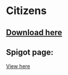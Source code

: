 # Citizens

## [Download here](https://ci.citizensnpcs.co/job/citizens2/)

## Spigot page:


[View here](https://www.spigotmc.org/resources/citizens.13811/)

